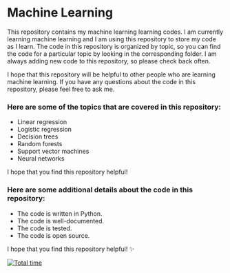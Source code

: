 # Machine Learning

This repository contains my machine learning learning codes. I am currently learning machine learning and I am using this repository to store my code as I learn. The code in this repository is organized by topic, so you can find the code for a particular topic by looking in the corresponding folder. I am always adding new code to this repository, so please check back often.

I hope that this repository will be helpful to other people who are learning machine learning. If you have any questions about the code in this repository, please feel free to ask me.

### Here are some of the topics that are covered in this repository:

- Linear regression
- Logistic regression
- Decision trees
- Random forests
- Support vector machines
- Neural networks

I hope that you find this repository helpful!

### Here are some additional details about the code in this repository:

- The code is written in Python.
- The code is well-documented.
- The code is tested.
- The code is open source.

I hope that you find this repository helpful! ✨

[![Total time](https://wakatime.com/badge/user/8e02bfd3-85d8-4d9d-88df-fa983f91ff30/project/0982dec4-b40a-4e18-b0e5-69e9722f0754.svg)](https://wakatime.com/badge/user/8e02bfd3-85d8-4d9d-88df-fa983f91ff30/project/0982dec4-b40a-4e18-b0e5-69e9722f0754)

